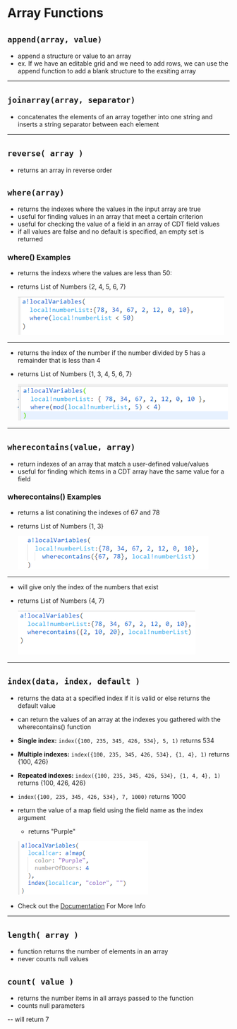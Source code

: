 # Array Functions
## `append(array, value)`
- append a structure or value to an array
- ex. If we have an editable grid and we need to add rows, we can use the append function to add a blank structure to the exsiting array

---

## `joinarray(array, separator)`
- concatenates the elements of an array together into one string and inserts a string separator between each element

---

## `reverse( array )`
- returns an array in reverse order

## `where(array)`
- returns the indexes where the values in the input array are true
- useful for finding values in an array that meet a certain criterion
- useful for checking the value of a field in an array of CDT field values
- if all values are false and no default is specified, an empty set is returned
### where() Examples
- returns the indexs where the values are less than 50: 
- returns List of Numbers {2, 4, 5, 6, 7}

    ![where() example](../images/where1.png)
---
- returns the index of the number if the number divided by 5 has a remainder that is less than 4
- returns List of Numbers {1, 3, 4, 5, 6, 7}

    ![where() with mod() example](../images/wherewithmod2.png)
    
---

## `wherecontains(value, array)`
- return indexes of an array that match a user-defined value/values
- useful for finding which items in a CDT array have the same value for a field

### wherecontains() Examples
- returns a list conatining the indexes of 67 and 78
- returns List of Numbers {1, 3}

    ![wherecontains() example](../images/wherecontains1.png)
---
- will give only the index of the numbers that exist
- returns List of Numbers {4, 7}

    ![wherecontains() example](../images/wherecontains2.png)

---

## `index(data, index, default )`
- returns the data at a specified index if it is valid or else returns the default value
- can return the values of an array at the indexes you gathered with the wherecontains() function
- **Single index:** `index({100, 235, 345, 426, 534}, 5, 1)` returns 534
- **Multiple indexes:** `index({100, 235, 345, 426, 534}, {1, 4}, 1)` returns {100, 426}
- **Repeated indexes:** `index({100, 235, 345, 426, 534}, {1, 4, 4}, 1)` returns {100, 426, 426}
- `index({100, 235, 345, 426, 534}, 7, 1000)` returns 1000
- return the value of a map field using the field name as the index argument
    - returns "Purple"

    ![return value using name field of a map](../images/indexbyfieldname.png)

- Check out the [Documentation](https://docs.appian.com/suite/help/23.4/fnc_array_index.html)  For More Info
---

## `length( array )`
- function returns the number of elements in an array
- never counts null values

## `count( value )`
- returns the number items in all arrays passed to the function
- counts null parameters 


-- will return 7